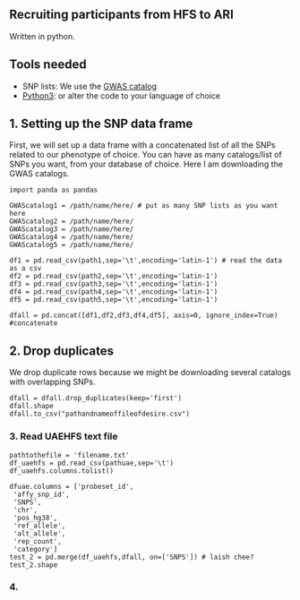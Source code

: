 ## Recruiting participants from HFS to ARI 
Written in python.

## Tools needed
- SNP lists: We use the [GWAS catalog](https://www.ebi.ac.uk/gwas/)
- [Python3](https://www.python.org/downloads/): or alter the code to your language of choice 

## 1. Setting up the SNP data frame 
First, we will set up a data frame with a concatenated list of all the SNPs related to our phenotype of choice. You can have as many catalogs/list of SNPs you want, from your database of choice. Here I am downloading the GWAS catalogs.

```
import panda as pandas

GWAScatalog1 = /path/name/here/ # put as many SNP lists as you want here
GWAScatalog2 = /path/name/here/
GWAScatalog3 = /path/name/here/
GWAScatalog4 = /path/name/here/
GWAScatalog5 = /path/name/here/

df1 = pd.read_csv(path1,sep='\t',encoding='latin-1') # read the data as a csv
df2 = pd.read_csv(path2,sep='\t',encoding='latin-1') 
df3 = pd.read_csv(path3,sep='\t',encoding='latin-1') 
df4 = pd.read_csv(path4,sep='\t',encoding='latin-1') 
df5 = pd.read_csv(path5,sep='\t',encoding='latin-1') 

dfall = pd.concat([df1,df2,df3,df4,df5], axis=0, ignore_index=True) #concatenate

```

## 2. Drop duplicates
We drop duplicate rows because we might be downloading several catalogs with overlapping SNPs.

```
dfall = dfall.drop_duplicates(keep='first')
dfall.shape
dfall.to_csv("pathandnameoffileofdesire.csv")
```
### 3. Read UAEHFS text file 

```
pathtothefile = 'filename.txt'
df_uaehfs = pd.read_csv(pathuae,sep='\t')
df_uaehfs.columns.tolist()

dfuae.columns = ['probeset_id',
 'affy_snp_id',
 'SNPS',
 'chr',
 'pos_hg38',
 'ref_allele',
 'alt_allele',
 'rep_count',
 'category']
test_2 = pd.merge(df_uaehfs,dfall, on=['SNPS']) # laish chee?
test_2.shape
```

### 4. 
